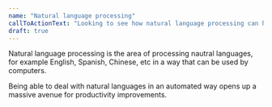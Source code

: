 ```yaml
---
name: "Natural language processing"
callToActionText: "Looking to see how natural language processing can help your organization unlock new efficiencies and product possibilities? We would be happy to talk about how natural language processing could be utilized in your organization"
draft: true
---
```


Natural language processing is the area of processing nautral languages, for example English, Spanish, Chinese, etc in a way that can be used by computers.

Being able to deal with natural languages in an automated way opens up a massive avenue for productivity improvements.